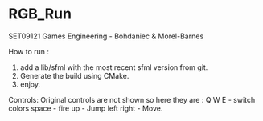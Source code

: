 # RGB_Run

SET09121 Games Engineering - Bohdaniec & Morel-Barnes

How to run : 
1. add a lib/sfml with the most recent sfml version from git. 
2. Generate the build using CMake. 
3. enjoy. 

Controls: 
Original controls are not shown so here they are : 
Q W E - switch colors 
space - fire 
up - Jump 
left right - Move.

